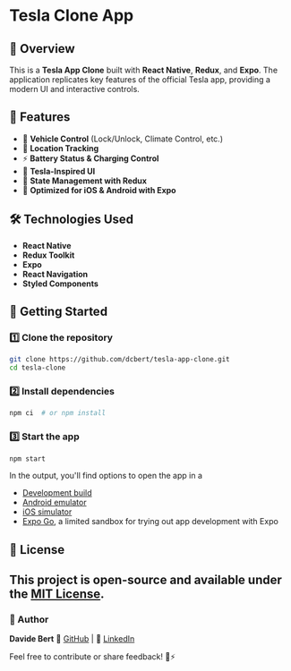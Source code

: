 # Tesla Clone App

## 🚀 Overview
This is a **Tesla App Clone** built with **React Native**, **Redux**, and **Expo**. The application replicates key features of the official Tesla app, providing a modern UI and interactive controls.

## 📌 Features
- 🚗 **Vehicle Control** (Lock/Unlock, Climate Control, etc.)
- 📍 **Location Tracking**
- ⚡ **Battery Status & Charging Control**
- 🎨 **Tesla-Inspired UI**
- 🔄 **State Management with Redux**
- 📱 **Optimized for iOS & Android with Expo**

## 🛠️ Technologies Used
- **React Native**
- **Redux Toolkit**
- **Expo**
- **React Navigation**
- **Styled Components**

## 🚀 Getting Started
### 1️⃣ Clone the repository
```sh
git clone https://github.com/dcbert/tesla-app-clone.git
cd tesla-clone
```

### 2️⃣ Install dependencies
```sh
npm ci  # or npm install
```

### 3️⃣ Start the app
```sh
npm start
```
In the output, you'll find options to open the app in a
- [Development build](https://docs.expo.dev/develop/development-builds/introduction/)
- [Android emulator](https://docs.expo.dev/workflow/android-studio-emulator/)
- [iOS simulator](https://docs.expo.dev/workflow/ios-simulator/)
- [Expo Go](https://expo.dev/go), a limited sandbox for trying out app development with Expo

## 📜 License
This project is **open-source** and available under the [MIT License](LICENSE).
---

### 👤 Author
**Davide Bert**
🚀 [GitHub](https://github.com/dcbert) | 🔗 [LinkedIn](https://www.linkedin.com/in/davide-bert/)

Feel free to contribute or share feedback! 🚗⚡

